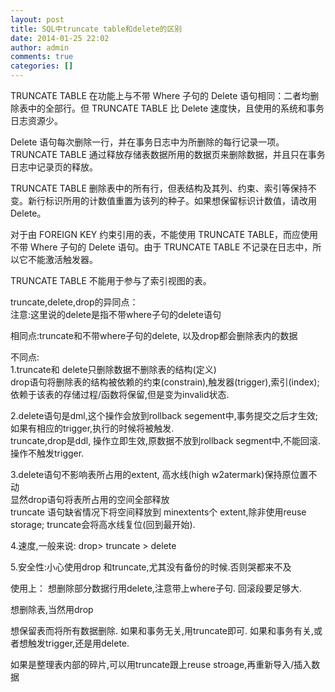 ```yaml
---
layout: post
title: SQL中truncate table和delete的区别
date: 2014-01-25 22:02
author: admin
comments: true
categories: []
---
```

TRUNCATE TABLE 在功能上与不带 Where 子句的 Delete 语句相同：二者均删除表中的全部行。但 TRUNCATE TABLE 比 Delete 速度快，且使用的系统和事务日志资源少。 

Delete 语句每次删除一行，并在事务日志中为所删除的每行记录一项。TRUNCATE TABLE 通过释放存储表数据所用的数据页来删除数据，并且只在事务日志中记录页的释放。 

TRUNCATE TABLE 删除表中的所有行，但表结构及其列、约束、索引等保持不变。新行标识所用的计数值重置为该列的种子。如果想保留标识计数值，请改用 Delete。 

对于由 FOREIGN KEY 约束引用的表，不能使用 TRUNCATE TABLE，而应使用不带 Where 子句的 Delete 语句。由于 TRUNCATE TABLE 不记录在日志中，所以它不能激活触发器。 

TRUNCATE TABLE 不能用于参与了索引视图的表。 

truncate,delete,drop的异同点：  
注意:这里说的delete是指不带where子句的delete语句 
  
相同点:truncate和不带where子句的delete, 以及drop都会删除表内的数据  

不同点:  
1.truncate和 delete只删除数据不删除表的结构(定义)  
  drop语句将删除表的结构被依赖的约束(constrain),触发器(trigger),索引(index); 依赖于该表的存储过程/函数将保留,但是变为invalid状态. 
  
2.delete语句是dml,这个操作会放到rollback segement中,事务提交之后才生效;如果有相应的trigger,执行的时候将被触发.  
  truncate,drop是ddl, 操作立即生效,原数据不放到rollback segment中,不能回滚. 操作不触发trigger. 

3.delete语句不影响表所占用的extent, 高水线(high w2atermark)保持原位置不动  
   显然drop语句将表所占用的空间全部释放  
   truncate 语句缺省情况下将空间释放到 minextents个 extent,除非使用reuse storage;   truncate会将高水线复位(回到最开始). 

4.速度,一般来说: drop> truncate > delete 

5.安全性:小心使用drop 和truncate,尤其没有备份的时候.否则哭都来不及 

使用上： 
想删除部分数据行用delete,注意带上where子句. 回滚段要足够大. 

想删除表,当然用drop 

想保留表而将所有数据删除. 如果和事务无关,用truncate即可. 如果和事务有关,或者想触发trigger,还是用delete. 

如果是整理表内部的碎片,可以用truncate跟上reuse stroage,再重新导入/插入数据
